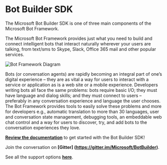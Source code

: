 # Bot Builder SDK

The Microsoft Bot Builder SDK is one of three main components of the Microsoft Bot Framework.

The Microsoft Bot Framework provides just what you need to build and connect intelligent bots that interact naturally wherever your users are talking, from text/sms to Skype, Slack, Office 365 mail and other popular services.

![Bot Framework Diagram](http://docs.botframework.com/en-us/images/faq-overview/botframework_overview_july.png)

Bots (or conversation agents) are rapidly becoming an integral part of one’s digital experience – they are as vital a way for users to interact with a service or application as is a web site or a mobile experience. Developers writing bots all face the same problems: bots require basic I/O; they must have language and dialog skills; and they must connect to users – preferably in any conversation experience and language the user chooses. The Bot Framework provides tools to easily solve these problems and more for developers e.g., automatic translation to more than 30 languages, user and conversation state management, debugging tools, an embeddable web chat control and a way for users to discover, try, and add bots to the conversation experiences they love.

**[Review the documentation](http://docs.botframework.com)** to get started with the Bot Builder SDK!

Join the conversation on **[Gitter] (https://gitter.im/Microsoft/BotBuilder)**.

See all the support options **[here](https://docs.botframework.com/en-us/support/)**.
